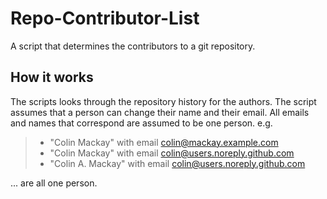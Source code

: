 # Repo-Contributor-List
A script that determines the contributors to a git repository.

## How it works
The scripts looks through the repository history for the authors. The script assumes that a person can change their name and their email. All emails and names that correspond are assumed to be one person. e.g. 
> * "Colin Mackay" with email colin@mackay.example.com
> * "Colin Mackay" with email colin@users.noreply.github.com
> * "Colin A. Mackay" with email colin@users.noreply.github.com

... are all one person.

